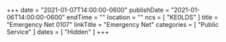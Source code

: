 +++
date = "2021-01-07T14:00:00-0600"
publishDate = "2021-01-06T14:00:00-0600"
endTime = ""
location = ""
ncs = [ "KE0LDS" ]
title = "Emergency Net 0107"
linkTitle = "Emergency Net"
categories = [ "Public Service" ]
dates = [ "Hidden" ]
+++
